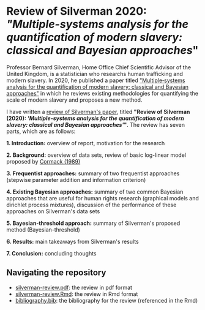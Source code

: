 # Review of Silverman 2020: *"Multiple-systems analysis for the quantification of modern slavery: classical and Bayesian approaches*"

Professor Bernard Silverman, Home Office Chief Scientific Advisor of the United Kingdom, is a statistician who researchs human trafficking and modern slavery.  In 2020, he published a paper titled ["Multiple‐systems analysis for the quantification of modern slavery: classical and Bayesian approaches"](https://rss.onlinelibrary.wiley.com/doi/epdf/10.1111/rssa.12505) in which he reviews existing methodologies for quantifying the scale of modern slavery and proposes a new method.  

I have written a [review of Silverman's paper](https://github.com/nfrontero20/silverman-review/blob/master/silverman-review.pdf), titled **"Review of Silverman (2020): *'Multiple-systems analysis for the quantification of modern slavery: classical and Bayesian approaches'*"**.  The review has seven parts, which are as follows: 

**1. Introduction:** overview of report, motivation for the research

**2. Background:** overview of data sets, review of basic log-linear model proposed by [Cormack (1989)](https://www.jstor.org/stable/2531485?seq=1)

**3. Frequentist approaches:** summary of two frequentist approaches (stepwise parameter addition and information criterion)

**4. Existing Bayesian approaches:** summary of two common Bayesian approaches that are useful for human rights research (graphical models and dirichlet process mixtures), discussion of the performance of these approaches on Silverman's data sets

**5. Bayesian-threshold approach:** summary of Silverman's proposed method (Bayesian-threshold)

**6. Results:** main takeaways from Silverman's results

**7. Conclusion:** concluding thoughts

## Navigating the repository


  - [silverman-review.pdf](https://github.com/nfrontero20/silverman-review/blob/master/silverman-review.pdf): the review in pdf format
  - [silverman-review.Rmd](https://github.com/nfrontero20/silverman-review/blob/master/silverman-review.Rmd): the review in Rmd format
  - [bibliography.bib](https://github.com/nfrontero20/silverman-review/blob/master/bibliography.bib): the bibliography for the review (referenced in the Rmd)


